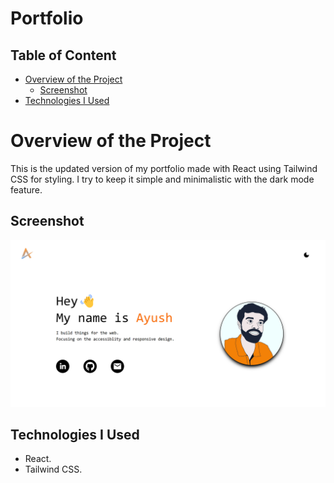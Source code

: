 # Portfolio
 
## Table of Content

 * [Overview of the Project](#overview-of-the-project)
      * [Screenshot](#screenshot)
 * [Technologies I Used](#technologies-i-used)

# Overview of the Project
This is the updated version of my portfolio made with React using Tailwind CSS for styling. I try to keep it simple and minimalistic with the dark mode feature.

## Screenshot

![](src/images/screenshot.png)

## Technologies I Used
* React.
* Tailwind CSS.
